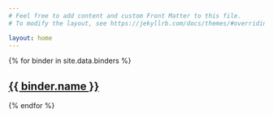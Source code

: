 ```yaml
---
# Feel free to add content and custom Front Matter to this file.
# To modify the layout, see https://jekyllrb.com/docs/themes/#overriding-theme-defaults

layout: home
---
```


{% for binder in site.data.binders %}
<div>
	<a href="{{ binder.name }}.html"><h2 class="reference-block-header">{{ binder.name }}</h2></a>
</div>
{% endfor %}
